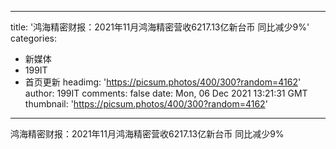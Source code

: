 
---
title: '鸿海精密财报：2021年11月鸿海精密营收6217.13亿新台币 同比减少9%'
categories: 
 - 新媒体
 - 199IT
 - 首页更新
headimg: 'https://picsum.photos/400/300?random=4162'
author: 199IT
comments: false
date: Mon, 06 Dec 2021 13:21:31 GMT
thumbnail: 'https://picsum.photos/400/300?random=4162'
---

<div>   
鸿海精密财报：2021年11月鸿海精密营收6217.13亿新台币 同比减少9%  
</div>
            